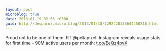 ```yaml
---
layout: post
microblog: true
date: 2013-01-19 02:56 +0300
guid: http://desparoz.micro.blog/2013/01/18/t292420135644450816.html
---
```

Proud not to be one of them. RT @petapixel: Instagram reveals usage stats for first time - 90M active users per month: [t.co/EeQz4pvX](http://t.co/EeQz4pvX)
